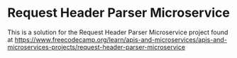 # Request Header Parser Microservice

This is a solution for the Request Header Parser Microservice project found at https://www.freecodecamp.org/learn/apis-and-microservices/apis-and-microservices-projects/request-header-parser-microservice
